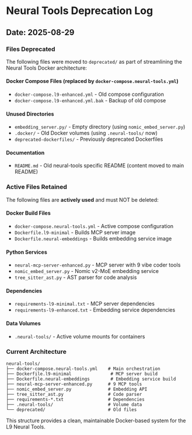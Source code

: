 # Neural Tools Deprecation Log

## Date: 2025-08-29

### Files Deprecated
The following files were moved to `deprecated/` as part of streamlining the Neural Tools Docker architecture:

#### Docker Compose Files (replaced by `docker-compose.neural-tools.yml`)
- `docker-compose.l9-enhanced.yml` - Old compose configuration
- `docker-compose.l9-enhanced.yml.bak` - Backup of old compose

#### Unused Directories
- `embedding_server.py/` - Empty directory (using `nomic_embed_server.py`)
- `.docker/` - Old Docker volumes (using `.neural-tools/` now)
- `deprecated-dockerfiles/` - Previously deprecated Dockerfiles

#### Documentation
- `README.md` - Old neural-tools specific README (content moved to main README)

### Active Files Retained
The following files are **actively used** and must NOT be deleted:

#### Docker Build Files
- `docker-compose.neural-tools.yml` - Active compose configuration
- `Dockerfile.l9-minimal` - Builds MCP server image
- `Dockerfile.neural-embeddings` - Builds embedding service image

#### Python Services
- `neural-mcp-server-enhanced.py` - MCP server with 9 vibe coder tools
- `nomic_embed_server.py` - Nomic v2-MoE embedding service
- `tree_sitter_ast.py` - AST parser for code analysis

#### Dependencies
- `requirements-l9-minimal.txt` - MCP server dependencies
- `requirements-l9-enhanced.txt` - Embedding service dependencies

#### Data Volumes
- `.neural-tools/` - Active volume mounts for containers

### Current Architecture
```
neural-tools/
├── docker-compose.neural-tools.yml    # Main orchestration
├── Dockerfile.l9-minimal               # MCP server build
├── Dockerfile.neural-embeddings        # Embedding service build
├── neural-mcp-server-enhanced.py      # 9 MCP tools
├── nomic_embed_server.py              # Embedding API
├── tree_sitter_ast.py                 # Code parser
├── requirements-*.txt                 # Dependencies
├── .neural-tools/                     # Volume data
└── deprecated/                        # Old files
```

This structure provides a clean, maintainable Docker-based system for the L9 Neural Tools.